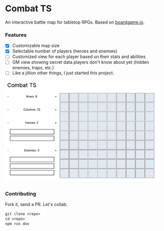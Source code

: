# Combat TS

An interactive battle map for tabletop RPGs. Based on [boardgame.io](https://boardgame.io).

### Features

- [x] Customizable map size
- [x] Selectable number of players (heroes and enemies)
- [ ] Customized view for each player based on their stats and abilities
- [ ] GM view showing secret data players don't know about yet (hidden enemies, traps, etc.)
- [ ] Like a jillion other things, I just started this project.

<p align="center">
  <img src="./Screen_Shot.png" />
</p>

### Contributing

Fork it, send a PR. Let's collab.

```
git clone <repo>
cd <repo>
npm run dev
```
